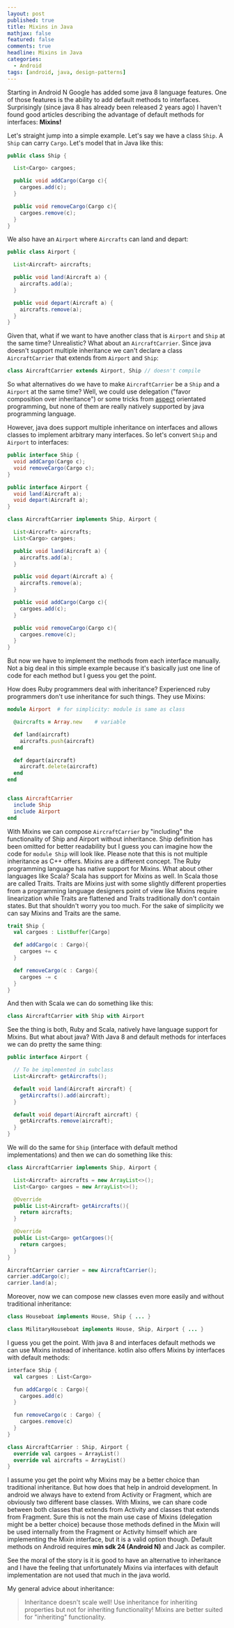 ```yaml
---
layout: post
published: true
title: Mixins in Java
mathjax: false
featured: false
comments: true
headline: Mixins in Java
categories:
  - Android
tags: [android, java, design-patterns]
---
```


Starting in Android N Google has added some java 8 language features. One of those features is the ability to add default methods to interfaces. Surprisingly (since java 8 has already been released 2 years ago) I haven't found good articles describing the advantage of default methods for interfaces: **Mixins!**

Let's straight jump into a simple example. Let's say we have a class `Ship`. A `Ship` can carry `Cargo`. Let's model that in Java like this:

```java
public class Ship {

  List<Cargo> cargoes;

  public void addCargo(Cargo c){
    cargoes.add(c);
  }

  public void removeCargo(Cargo c){
    cargoes.remove(c);
  }
}
```

We also have an `Airport` where `Aircrafts` can land and depart:

```java
public class Airport {

  List<Aircraft> aircrafts;

  public void land(Aircraft a) {
    aircrafts.add(a);
  }

  public void depart(Aircraft a) {
    aircrafts.remove(a);
  }
}
```

Given that, what if we want to have another class that is `Airport` and `Ship` at the same time? Unrealistic? What about an `AircraftCarrier`. Since java doesn't support multiple inheritance we can't declare a class `AircraftCarrier` that extends from `Airport` and `Ship`:

```java
class AircraftCarrier extends Airport, Ship // doesn't compile
```

So what alternatives do we have to make `AircraftCarrier` be a `Ship` and a `Airport` at the same time? Well, we could use delegation ("favor composition over inheritance") or some tricks from  [aspect](https://javadeveloperslife.wordpress.com/2013/06/17/Mixins-with-pure-java/)  orientated programming, but none of them are really natively supported by java programming language.

However, java does support multiple inheritance on interfaces and allows classes to implement arbitrary many interfaces. So let's convert `Ship` and `Airport` to interfaces:

```java
public interface Ship {
  void addCargo(Cargo c);
  void removeCargo(Cargo c);
}

public interface Airport {
  void land(Aircraft a);
  void depart(Aircraft a);
}

class AircraftCarrier implements Ship, Airport {

  List<Aircraft> aircrafts;
  List<Cargo> cargoes;

  public void land(Aircraft a) {
    aircrafts.add(a);
  }

  public void depart(Aircraft a) {
    aircrafts.remove(a);
  }

  public void addCargo(Cargo c){
    cargoes.add(c);
  }

  public void removeCargo(Cargo c){
    cargoes.remove(c);
  }
}
```

But now we have to implement the methods from each interface manually. Not a big deal in this simple example because it's basically just one line of code for each method but I guess you get the point.

How does Ruby programmers deal with inheritance? Experienced ruby programmers don't use inheritance for such things. They use Mixins:

```ruby
module Airport  # for simplicity: module is same as class

  @aircrafts = Array.new    # variable

  def land(aircraft)
    aircrafts.push(aircraft)
  end

  def depart(aircraft)
    aircraft.delete(aircraft)
  end
end


class AircraftCarrier
  include Ship
  include Airport
end
```

With Mixins we can compose `AircraftCarrier` by "including" the functionality of Ship and Airport without inheritance. Ship definition has been omitted for better readability but I guess you can imagine how the code for `module Ship` will look like. Please note that this is not multiple inheritance as C++ offers. Mixins are a different concept. The Ruby programming language has native support for Mixins. What about other languages like Scala? Scala has support for Mixins as well. In Scala those are called Traits. Traits are Mixins just with some slightly different properties from a programming language designers point of view like Mixins require linearization while Traits are flattened and Traits traditionally don't contain states. But that shouldn't worry you too much. For the sake of simplicity we can say Mixins and Traits are the same.

```scala
trait Ship {
  val cargoes : ListBuffer[Cargo]

  def addCargo(c : Cargo){
    cargoes += c
  }

  def removeCargo(c : Cargo){
    cargoes -= c
  }
}
```

And then with Scala we can do something like this:

```scala
class AircraftCarrier with Ship with Airport
```

See the thing is both, Ruby and Scala, natively have language support for Mixins. But what about java? With Java 8 and default methods for interfaces we can do pretty the same thing:

```java
public interface Airport {

  // To be implemented in subclass
  List<Aircraft> getAircrafts();

  default void land(Aircraft aircraft) {
    getAircrafts().add(aircraft);
  }

  default void depart(Aircraft aircraft) {
    getAircrafts.remove(aircraft);
  }
}
```

We will do the same for `Ship` (interface with default method implementations) and then we can do something like this:

```java
class AircraftCarrier implements Ship, Airport {

  List<Aircraft> aircrafts = new ArrayList<>();
  List<Cargo> cargoes = new ArrayList<>();

  @Override
  public List<Aircraft> getAircrafts(){
    return aircrafts;
  }

  @Override
  public List<Cargo> getCargoes(){
    return cargoes;
  }
}
```

```java
AircraftCarrier carrier = new AircraftCarrier();
carrier.addCargo(c);
carrier.land(a);
```

Moreover, now we can compose new classes even more easily and without traditional inheritance:

```java
class Houseboat implements House, Ship { ... }

class MilitaryHouseboat implements House, Ship, Airport { ... }
```

I guess you get the point. With java 8 and interfaces default methods we can use Mixins instead of inheritance. kotlin also offers Mixins by interfaces with default methods:

```scala
interface Ship {
  val cargoes : List<Cargo>

  fun addCargo(c : Cargo){
    cargoes.add(c)
  }

  fun removeCargo(c : Cargo) {
    cargoes.remove(c)
  }
}

class AircraftCarrier : Ship, Airport {
  override val cargoes = ArrayList()
  override val aircrafts = ArrayList()
}
```

I assume you get the point why Mixins may be a better choice than traditional inheritance. But how does that help in android development. In android we always have to extend from Activity or Fragment, which are obviously two different base classes. With Mixins, we can share code between both classes that extends from Activity and classes that extends from Fragment. Sure this is not the main use case of Mixins (delegation might be a better choice) because those methods defined in the Mixin will be used internally from the Fragment or Activity himself which are implementing the Mixin interface, but it is a valid option though. Default methods on Android requires **min sdk 24 (Android N)** and Jack as compiler.

See the moral of the story is it is good to have an alternative to inheritance and I have the feeling that unfortunately Mixins via interfaces with default implementation are not used that much in the java world.

My general advice about inheritance:

> Inheritance doesn't scale well! Use inheritance for inheriting properties but not for inheriting functionality! Mixins are better suited for "inheriting" functionality.
